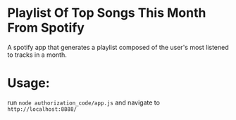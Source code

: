 # Playlist Of Top Songs This Month From Spotify

A spotify app that generates a playlist composed of the user's most listened to tracks in a month.

# Usage:

run `node authorization_code/app.js` and navigate to `http://localhost:8888/`

